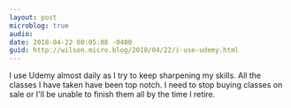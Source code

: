 ```yaml
---
layout: post
microblog: true
audio: 
date: 2018-04-22 00:05:08 -0400
guid: http://wilson.micro.blog/2018/04/22/i-use-udemy.html
---
```

I use Udemy almost daily as I try to keep sharpening my skills. All the classes I have taken have been top notch. I need to stop buying classes on sale or I'll be unable to finish them all by the time I retire. 
